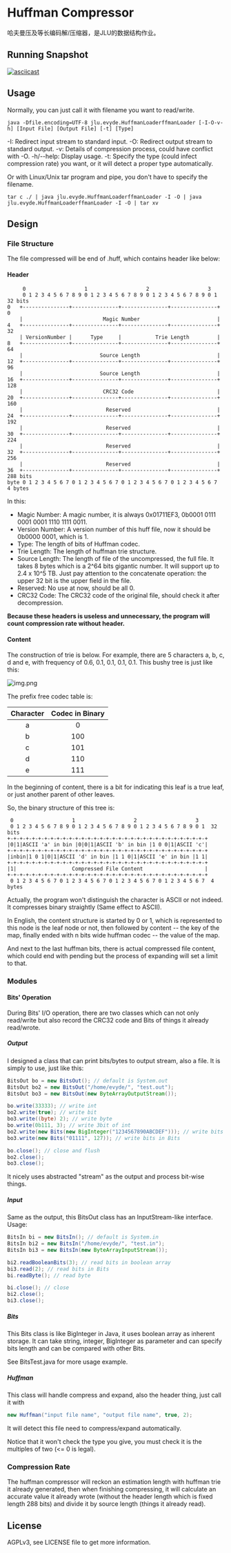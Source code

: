 # Huffman Compressor

哈夫曼压及等长编码解/压缩器，是JLU的数据结构作业。

## Running Snapshot

[![asciicast](https://asciinema.org/a/3EQO9Q1KqSt7RXJxAZJDkozsC.svg)](https://asciinema.org/a/3EQO9Q1KqSt7RXJxAZJDkozsC)

## Usage

Normally, you can just call it with filename you want to read/write.

```shell
java -Dfile.encoding=UTF-8 jlu.evyde.HuffmanLoaderffmanLoader [-I-O-v-h] [Input File] [Output File] [-t] [Type]
```

-I: Redirect input stream to standard input.
-O: Redirect output stream to standard output.
-v: Details of compression process, could have conflict with -O.
-h/--help: Display usage.
-t: Specify the type (could infect compression rate) you want, or it will detect a proper
type automatically.

Or with Linux/Unix tar program and pipe, you don't have to specify the filename.

```shell
tar c ./ | java jlu.evyde.HuffmanLoaderffmanLoader -I -O | java jlu.evyde.HuffmanLoaderffmanLoader -I -O | tar xv
```

## Design

### File Structure

The file compressed will be end of .huff, which contains header like below:

#### Header
```
     0                   1                   2                   3
     0 1 2 3 4 5 6 7 8 9 0 1 2 3 4 5 6 7 8 9 0 1 2 3 4 5 6 7 8 9 0 1  32 bits
0   +---------------+---------------+---------------+---------------+ 0
    |                          Magic Number                         |
4   +---------------+---------------+---------------+---------------+ 32
    | VersionNumber |      Type     |           Trie Length         |
8   +---------------+---------------+---------------+---------------+ 64
    |                         Source Length                         |
12  +---------------+---------------+---------------+---------------+ 96
    |                         Source Length                         |
16  +---------------+---------------+---------------+---------------+ 128
    |                          CRC32 Code                           |
20  +---------------+---------------+---------------+---------------+ 160
    |                           Reserved                            |
24  +---------------+---------------+---------------+---------------+ 192
    |                           Reserved                            |
30  +---------------+---------------+---------------+---------------+ 224
    |                           Reserved                            |
32  +---------------+---------------+---------------+---------------+ 256
    |                           Reserved                            |
36  +---------------+---------------+---------------+---------------+ 288 bits
byte 0 1 2 3 4 5 6 7 0 1 2 3 4 5 6 7 0 1 2 3 4 5 6 7 0 1 2 3 4 5 6 7  4 bytes
```

In this:
- Magic Number: A magic number, it is always 0x01711EF3, 0b0001 0111 0001 0001 1110 1111 0011.
- Version Number: A version number of this huff file, now it should be 0b0000 0001, which is 1.
- Type: The length of bits of Huffman codec.
- Trie Length: The length of huffman trie structure.
- Source Length: The length of file of the uncompressed, the full file. 
It takes 8 bytes which is a 2^64 bits gigantic number. It will support up to 2.4 x 10^5 TB. 
Just pay attention to the concatenate operation: the upper 32 bit is the upper field in the file.
- Reserved: No use at now, should be all 0.
- CRC32 Code: The CRC32 code of the original file, should check it after decompression.

**Because these headers is useless and unnecessary, the program will count compression rate without header.**

#### Content
The construction of trie is below.
For example, there are 5 characters a, b, c, d and e, with frequency of
0.6, 0.1, 0.1, 0.1, 0.1. This bushy tree is just like this:

![img.png](img.png)

The prefix free codec table is:

| Character | Codec in Binary |
|:---------:|:---------------:|
|     a     |        0        |
|     b     |       100       |
|     c     |       101       |
|     d     |       110       |
|     e     |       111       |

In the beginning of content, there is a bit for indicating this leaf is a true leaf,
or just another parent of other leaves.

So, the binary structure of this tree is:
```
 0                   1                   2                   3
 0 1 2 3 4 5 6 7 8 9 0 1 2 3 4 5 6 7 8 9 0 1 2 3 4 5 6 7 8 9 0 1  32 bits
+-+-+-+-+-+-+-+-+-+-+-+-+-+-+-+-+-+-+-+-+-+-+-+-+-+-+-+-+-+-+-+-+
|0|1|ASCII 'a' in bin |0|0|1|ASCII 'b' in bin |1 0 0|1|ASCII 'c'|
+-+-+-+-+-+-+-+-+-+-+-+-+-+-+-+-+-+-+-+-+-+-+-+-+-+-+-+-+-+-+-+-+
|inbin|1 0 1|0|1|ASCII 'd' in bin |1 1 0|1|ASCII 'e' in bin |1 1|
+-+-+-+-+-+-+-+-+-+-+-+-+-+-+-+-+-+-+-+-+-+-+-+-+-+-+-+-+-+-+-+-+
|1|                  Compressed File Content                    |
+-+-+-+-+-+-+-+-+-+-+-+-+-+-+-+-+-+-+-+-+-+-+-+-+-+-+-+-+-+-+-+-+
 0 1 2 3 4 5 6 7 0 1 2 3 4 5 6 7 0 1 2 3 4 5 6 7 0 1 2 3 4 5 6 7  4 bytes
```
Actually, the program won't distinguish the character is ASCII or not indeed.
It compresses binary straightly (Same effect to ASCII).

In English, the content structure is started by 0 or 1, which is represented to
this node is the leaf node or not, then followed by content -- the key of the map,
finally ended with n bits wide huffman codec -- the value of the map.

And next to the last huffman bits, there is actual compressed file content, which could
end with pending but the process of expanding will set a limit to that.

### Modules
#### Bits' Operation

During Bits' I/O operation, there are two classes which can not only read/write but
also record the CRC32 code and Bits of things it already read/wrote.

##### Output
I designed a class that can print bits/bytes to output stream, also a file.
It is simply to use, just like this:

```java
BitsOut bo = new BitsOut(); // default is System.out
BitsOut bo2 = new BitsOut("/home/evyde/", "test.out");
BitsOut bo3 = new BitsOut(new ByteArrayOutputStream());

bo.write(33333); // write int
bo2.write(true); // write bit
bo3.write((byte) 2); // write byte
bo.write(0b111, 3); // write 3bit of int
bo2.write(new Bits(new BigInteger("1234567890ABCDEF"))); // write bits in BigInteger
bo3.write(new Bits("01111", 127)); // write bits in Bits

bo.close(); // close and flush
bo2.close();
bo3.close();
```

It nicely uses abstracted "stream" as the output and process bit-wise things.

##### Input
Same as the output, this BitsOut class has an InputStream-like interface.
Usage:
```java
BitsIn bi = new BitsIn(); // default is System.in
BitsIn bi2 = new BitsIn("/home/evyde/", "test.in");
BitsIn bi3 = new BitsIn(new ByteArrayInputStream());

bi2.readBooleanBits(3); // read bits in boolean array
bi3.read(2); // read bits in Bits
bi.readByte(); // read byte

bi.close(); // close
bi2.close();
bi3.close();
```

##### Bits
This Bits class is like BigInteger in Java, it uses boolean array as inherent storage.
It can take string, integer, BigInteger as parameter and can specify bits length and can be compared with other Bits.

See BitsTest.java for more usage example.

##### Huffman
This class will handle compress and expand, also the header thing, just call it with

```java
new Huffman("input file name", "output file name", true, 2);
```

It will detect this file need to compress/expand automatically.

Notice that it won't check the type you give, you must check it is the multiples of two (<= 0 is legal).

### Compression Rate

The huffman compressor will reckon an estimation length with huffman trie it already generated,
then when finishing compressing, it will calculate an accurate value it already wrote (without the header length 
which is fixed length 288 bits) and divide it by source length (things it already read).

## License

AGPLv3, see LICENSE file to get more information.
